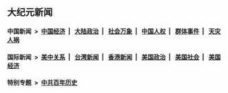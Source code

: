 ## 大纪元新闻

#### 中国新闻 &nbsp;>&nbsp; [中国经济](indexes/ncid283/README.md?02210045) &nbsp;| &nbsp; [大陆政治](indexes/ncid277/README.md?02210045) &nbsp;| &nbsp; [社会万象](indexes/ncid282/README.md?02210045) &nbsp;| &nbsp; [中国人权](indexes/ncid278/README.md?02210045) &nbsp;| &nbsp; [群体事件](indexes/ncid279/README.md?02210045) &nbsp;| &nbsp; [天灾人祸](indexes/ncid280/README.md?02210045)

#### 国际新闻 &nbsp;>&nbsp; [美中关系](indexes/nf1412576/README.md?02210045) &nbsp;| &nbsp; [台湾新闻](indexes/ncid1349361/README.md?02210045) &nbsp;| &nbsp; [香港新闻](indexes/ncid1349362/README.md?02210045) &nbsp;| &nbsp; [美国政治](indexes/ncid1078159/README.md?02210045) &nbsp;| &nbsp; [美国社会](indexes/ncid1078160/README.md?02210045) &nbsp;| &nbsp; [美国经济](indexes/ncid1078158/README.md?02210045)

#### 特别专题 &nbsp;>&nbsp; [中共百年历史](https://github.com/epoch-news/epoch-special/blob/master/README.md?02210045)  
